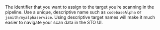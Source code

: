 The identifier that you want to assign to the target you’re scanning in the pipeline. Use a unique, descriptive name such as `codebaseAlpha` or `jsmith/myalphaservice`. Using descriptive target names will make it much easier to navigate your scan data in the STO UI.
